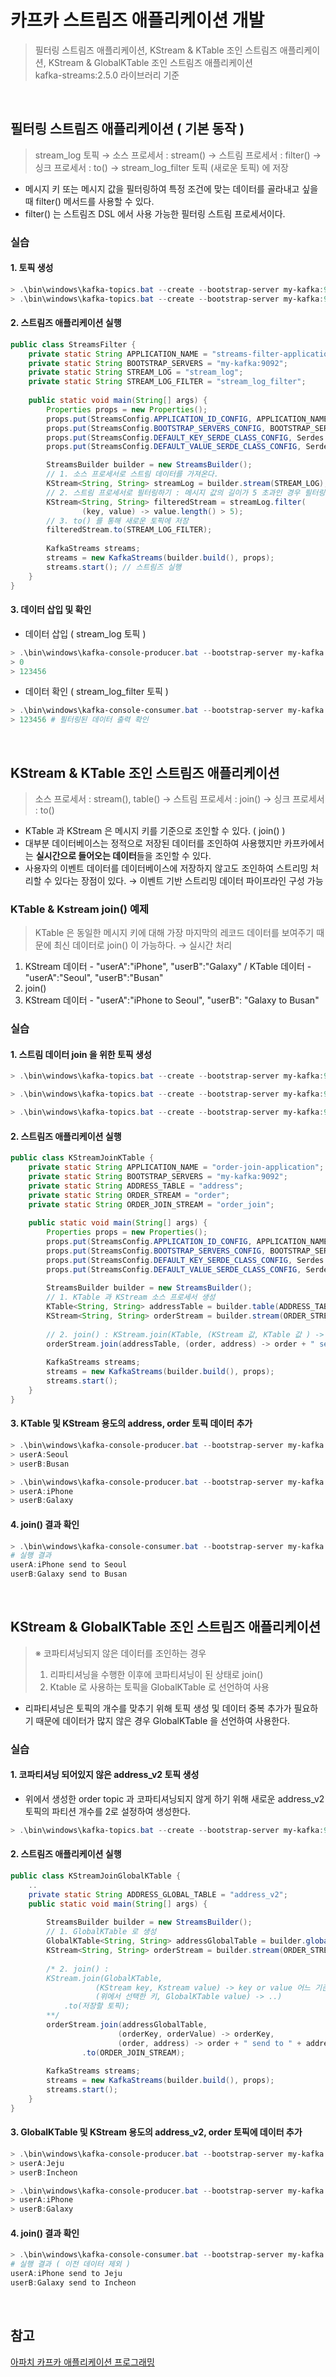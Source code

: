 # 카프카 스트림즈 애플리케이션 개발
> 필터링 스트림즈 애플리케이션, KStream & KTable 조인 스트림즈 애플리케이션, KStream & GlobalKTable 조인 스트림즈 애플리케이션 <br>
> kafka-streams:2.5.0 라이브러리 기준

<br>

## 필터링 스트림즈 애플리케이션 ( 기본 동작 )
> stream_log 토픽 → 소스 프로세서 : stream() → 스트림 프로세서 : filter() → 싱크 프로세서 : to() → stream_log_filter 토픽 (새로운 토픽) 에 저장

- 메시지 키 또는 메시지 값을 필터링하여 특정 조건에 맞는 데이터를 골라내고 싶을 때 filter() 메서드를 사용할 수 있다. 
- filter() 는 스트림즈 DSL 에서 사용 가능한 필터링 스트림 프로세서이다. 

### 실습
#### 1. 토픽 생성
```powershell
> .\bin\windows\kafka-topics.bat --create --bootstrap-server my-kafka:9092 --topic stream_log
> .\bin\windows\kafka-topics.bat --create --bootstrap-server my-kafka:9092 --topic stream_log_filter
```
#### 2. 스트림즈 애플리케이션 실행
```java
public class StreamsFilter {
    private static String APPLICATION_NAME = "streams-filter-application";  
    private static String BOOTSTRAP_SERVERS = "my-kafka:9092";  
    private static String STREAM_LOG = "stream_log";  
    private static String STREAM_LOG_FILTER = "stream_log_filter";
  
    public static void main(String[] args) {
        Properties props = new Properties();  
        props.put(StreamsConfig.APPLICATION_ID_CONFIG, APPLICATION_NAME);  
        props.put(StreamsConfig.BOOTSTRAP_SERVERS_CONFIG, BOOTSTRAP_SERVERS);  
        props.put(StreamsConfig.DEFAULT_KEY_SERDE_CLASS_CONFIG, Serdes.String().getClass());  
        props.put(StreamsConfig.DEFAULT_VALUE_SERDE_CLASS_CONFIG, Serdes.String().getClass());  

        StreamsBuilder builder = new StreamsBuilder();
        // 1. 소스 프로세서로 스트림 데이터를 가져온다.
        KStream<String, String> streamLog = builder.stream(STREAM_LOG);
        // 2. 스트림 프로세서로 필터링하기 : 메시지 값의 길이가 5 초과인 경우 필터링하여 새로운 스트림으로 저장
        KStream<String, String> filteredStream = streamLog.filter(  
                (key, value) -> value.length() > 5);
        // 3. to() 를 통해 새로운 토픽에 저장
        filteredStream.to(STREAM_LOG_FILTER);  
  
        KafkaStreams streams;
        streams = new KafkaStreams(builder.build(), props);  
        streams.start(); // 스트림즈 실행
    }  
}
```

#### 3. 데이터 삽입 및 확인
- 데이터 삽입 ( stream_log 토픽 )
```powershell
> .\bin\windows\kafka-console-producer.bat --bootstrap-server my-kafka:9092 --topic stream_log
> 0
> 123456
```
- 데이터 확인 ( stream_log_filter 토픽 )
```powershell
> .\bin\windows\kafka-console-consumer.bat --bootstrap-server my-kafka:9092 --topic stream_log_filter
> 123456 # 필터링된 데이터 출력 확인
```

<br>

## KStream & KTable 조인 스트림즈 애플리케이션
> 소스 프로세서 : stream(), table() → 스트림 프로세서 : join() → 싱크 프로세서 : to()
- KTable 과 KStream 은 메시지 키를 기준으로 조인할 수 있다. ( join() )
- 대부분 데이터베이스는 정적으로 저장된 데이터를 조인하여 사용했지만 카프카에서는 **실시간으로 들어오는 데이터**들을 조인할 수 있다.
- 사용자의 이벤트 데이터를 데이터베이스에 저장하지 않고도 조인하여 스트리밍 처리할 수 있다는 장점이 있다. → 이벤트 기반 스트리밍 데이터 파이프라인 구성 가능
### KTable & Kstream join() 예제
> KTable 은 동일한 메시지 키에 대해 가장 마지막의 레코드 데이터를 보여주기 때문에 최신 데이터로 join() 이 가능하다. → 실시간 처리

1. KStream 데이터 - "userA":"iPhone", "userB":"Galaxy" / KTable 데이터 - "userA":"Seoul", "userB":"Busan"
2. join()
3. KStream 데이터 - "userA":"iPhone to Seoul", "userB": "Galaxy to Busan"
### 실습
#### 1. 스트림 데이터 join 을 위한 토픽 생성
```powershell
> .\bin\windows\kafka-topics.bat --create --bootstrap-server my-kafka:9092 --partitions 3 --topic address # for KTable

> .\bin\windows\kafka-topics.bat --create --bootstrap-server my-kafka:9092 --partitions 3 --topic order # for KStream

> .\bin\windows\kafka-topics.bat --create --bootstrap-server my-kafka:9092 --partitions 3 --topic order_join # for join() 완료된 데이터 저장
```

#### 2. 스트림즈 애플리케이션 실행
```java
public class KStreamJoinKTable {  
    private static String APPLICATION_NAME = "order-join-application";  
    private static String BOOTSTRAP_SERVERS = "my-kafka:9092";  
    private static String ADDRESS_TABLE = "address";  
    private static String ORDER_STREAM = "order";  
    private static String ORDER_JOIN_STREAM = "order_join";  
  
    public static void main(String[] args) {  
        Properties props = new Properties();  
        props.put(StreamsConfig.APPLICATION_ID_CONFIG, APPLICATION_NAME);  
        props.put(StreamsConfig.BOOTSTRAP_SERVERS_CONFIG, BOOTSTRAP_SERVERS);  
        props.put(StreamsConfig.DEFAULT_KEY_SERDE_CLASS_CONFIG, Serdes.String().getClass());  
        props.put(StreamsConfig.DEFAULT_VALUE_SERDE_CLASS_CONFIG, Serdes.String().getClass());  
  
        StreamsBuilder builder = new StreamsBuilder();  
        // 1. KTable 과 KStream 소스 프로세서 생성
        KTable<String, String> addressTable = builder.table(ADDRESS_TABLE);
        KStream<String, String> orderStream = builder.stream(ORDER_STREAM);
  
        // 2. join() : KStream.join(KTable, (KStream 값, KTable 값 ) -> .. ).to(데이터 저장할 토픽) → 키가 같은 경우에만 조인 가능
        orderStream.join(addressTable, (order, address) -> order + " send to " + address).to(ORDER_JOIN_STREAM);  
  
        KafkaStreams streams;  
        streams = new KafkaStreams(builder.build(), props);  
        streams.start();  
    }  
}
```

#### 3. KTable 및 KStream 용도의 address, order 토픽 데이터 추가 
```powershell
> .\bin\windows\kafka-console-producer.bat --bootstrap-server my-kafka:9092 --topic address --property "parse.key=true" --property "key.separator=:"
> userA:Seoul
> userB:Busan

> .\bin\windows\kafka-console-producer.bat --bootstrap-server my-kafka:9092 --topic order --property "parse.key=true" --property "key.separator=:"
> userA:iPhone
> userB:Galaxy
```

#### 4. join() 결과 확인
```powershell
> .\bin\windows\kafka-console-consumer.bat --bootstrap-server my-kafka:9092 --topic order_join --property "print.key=true" --property "key.separator=:" --from-beginning
# 실행 결과
userA:iPhone send to Seoul
userB:Galaxy send to Busan
```

<br>

## KStream & GlobalKTable 조인 스트림즈 애플리케이션
> ※ 코파티셔닝되지 않은 데이터를 조인하는 경우
> 1. 리파티셔닝을 수행한 이후에 코파티셔닝이 된 상태로 join()
> 2. Ktable 로 사용하는 토픽을 GlobalKTable 로 선언하여 사용

- 리파티셔닝은 토픽의 개수를 맞추기 위해 토픽 생성 및 데이터 중복 추가가 필요하기 때문에 데이터가 많지 않은 경우 GlobalKTable 을 선언하여 사용한다. 

### 실습
#### 1. 코파티셔닝 되어있지 않은 address_v2 토픽 생성
- 위에서 생성한 order topic 과 코파티셔닝되지 않게 하기 위해 새로운 address_v2 토픽의 파티션 개수를 2로 설정하여 생성한다.
```powershell
> .\bin\windows\kafka-topics.bat --create --bootstrap-server my-kafka:9092 --partitions 2 --topic address_v2 # for KTable
```

#### 2. 스트림즈 애플리케이션 실행
```java
public class KStreamJoinGlobalKTable {  
    ..
    private static String ADDRESS_GLOBAL_TABLE = "address_v2";
    public static void main(String[] args) {  
  
        StreamsBuilder builder = new StreamsBuilder();  
        // 1. GlobalKTable 로 생성
        GlobalKTable<String, String> addressGlobalTable = builder.globalTable(ADDRESS_GLOBAL_TABLE);  
        KStream<String, String> orderStream = builder.stream(ORDER_STREAM);  
  
        /* 2. join() : 
        KStream.join(GlobalKTable,
				   (KStream key, Kstream value) -> key or value 어느 기준으로 조인할 지 키 지정,
				   (위에서 선택한 키, GlobalKTable value) -> ..)
			.to(저장할 토픽);
		**/
        orderStream.join(addressGlobalTable,  
                        (orderKey, orderValue) -> orderKey,  
                        (order, address) -> order + " send to " + address)  
                .to(ORDER_JOIN_STREAM);  
  
        KafkaStreams streams;  
        streams = new KafkaStreams(builder.build(), props);  
        streams.start();  
    }  
}
```

#### 3. GlobalKTable 및 KStream 용도의 address_v2, order 토픽에 데이터 추가
```powershell
> .\bin\windows\kafka-console-producer.bat --bootstrap-server my-kafka:9092 --topic address_v2 --property "parse.key=true" --property "key.separator=:"
> userA:Jeju
> userB:Incheon

> .\bin\windows\kafka-console-producer.bat --bootstrap-server my-kafka:9092 --topic order --property "parse.key=true" --property "key.separator=:"
> userA:iPhone
> userB:Galaxy
```

#### 4. join() 결과 확인
```powershell
> .\bin\windows\kafka-console-consumer.bat --bootstrap-server my-kafka:9092 --topic order_join --property "print.key=true" --property "key.separator=:" --from-beginning
# 실행 결과 ( 이전 데이터 제외 )
userA:iPhone send to Jeju
userB:Galaxy send to Incheon
```

<br>

## 참고
[아파치 카프카 애플리케이션 프로그래밍](https://inf.run/uCwV5)